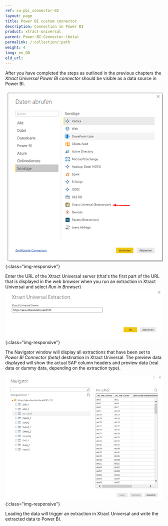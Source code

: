 ```yaml
---
ref: xu-pbi_connector-02
layout: page
title: Power BI custom connector
description: Connection in Power BI
product: xtract-universal
parent: Power-BI-Connector-(beta)
permalink: /:collection/:path
weight: 4
lang: en_GB
old_url: 
---
```


After you have completed the steps as outlined in the previous chapters the *Xtract Universal Power BI connector* should be visible as a data source in Power BI.

![powerbi-datasource](/img/content/XU_pbi_connector_xu_datasouce.png){:class="img-responsive"}

Enter the URL of the Xtract Universal server (that's the first part of the URL that is displayed in the web browser when you run an extraction in Xtract Universal and select *Run in Browser*)  
![powerbi-XU_URL](/img/content/XU_pbi_connector_XU_URL.jpg){:class="img-responsive"}

The Navigator window will display all extractions that have been set to *Power BI Connector (beta)* destination in Xtract Universal. The preview data displayed will show the actual SAP column headers and preview data (real data or dummy data, depending on the extraction type).

![powerbi-navigator](/img/content/XU_pbi_connector_navigator.jpg){:class="img-responsive"}

Loading the data will trigger an extraction in Xtract Universal and write the extracted data to Power BI.
